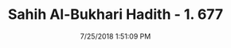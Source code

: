 ---
title        : "Sahih Al-Bukhari Hadith - 1. 677"
date         : 7/25/2018 1:51:09 PM
draft        : false
type         : "hadith"
layout       : "hadith"
BookCode     : "SHB"
VolumeNumber : "1"
HadithNumber : "677"
categories  :  ["Adhan-Shortening prayer on hearing child cries"]
tags  :  ["Anas bin Malik"]
---